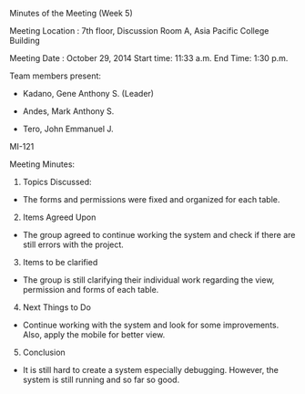 Minutes of the Meeting (Week 5)

Meeting Location : 7th floor, Discussion Room A, Asia Pacific College Building

Meeting Date : October 29, 2014 Start time: 11:33 a.m. End Time: 1:30 p.m.

Team members present:

- Kadano, Gene Anthony S. (Leader)

- Andes, Mark Anthony S.

- Tero, John Emmanuel J.

MI-121

Meeting Minutes:

1. Topics Discussed:

- The forms and permissions were fixed and organized for each table.

2. Items Agreed Upon

- The group agreed to continue working the system and check if there are still errors with the project.

3. Items to be clarified

- The group is still clarifying their individual work regarding the view, permission and forms of each table.

4. Next Things to Do

- Continue working with the system and look for some improvements. Also, apply the mobile for better view.

5. Conclusion

- It is still hard to create a system especially debugging. However, the system is still running and so far so good.